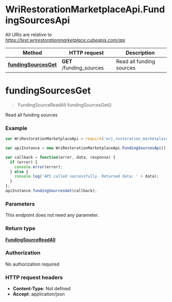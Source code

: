# WriRestorationMarketplaceApi.FundingSourcesApi

All URIs are relative to *https://test.wrirestorationmarketplace.cubeapis.com/api*

Method | HTTP request | Description
------------- | ------------- | -------------
[**fundingSourcesGet**](FundingSourcesApi.md#fundingSourcesGet) | **GET** /funding_sources | Read all funding sources


<a name="fundingSourcesGet"></a>
# **fundingSourcesGet**
> FundingSourceReadAll fundingSourcesGet()

Read all funding sources

### Example
```javascript
var WriRestorationMarketplaceApi = require('wri_restoration_marketplace_api');

var apiInstance = new WriRestorationMarketplaceApi.FundingSourcesApi();

var callback = function(error, data, response) {
  if (error) {
    console.error(error);
  } else {
    console.log('API called successfully. Returned data: ' + data);
  }
};
apiInstance.fundingSourcesGet(callback);
```

### Parameters
This endpoint does not need any parameter.

### Return type

[**FundingSourceReadAll**](FundingSourceReadAll.md)

### Authorization

No authorization required

### HTTP request headers

 - **Content-Type**: Not defined
 - **Accept**: application/json

